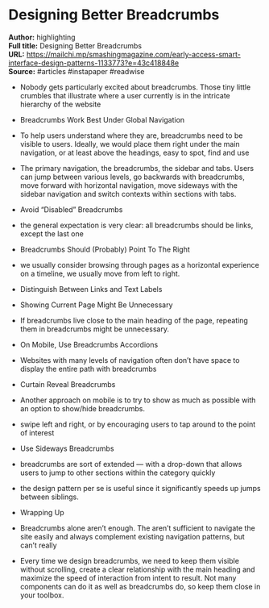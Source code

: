 # Designing Better Breadcrumbs

**Author:** highlighting  
**Full title:** Designing Better Breadcrumbs  
**URL:** https://mailchi.mp/smashingmagazine.com/early-access-smart-interface-design-patterns-1133773?e=43c418848e  
**Source:** #articles #instapaper #readwise

- Nobody gets particularly excited about breadcrumbs. Those tiny little crumbles that illustrate where a user currently is in the intricate hierarchy of the website 
   
- Breadcrumbs Work Best Under Global Navigation 
   
- To help users understand where they are, breadcrumbs need to be visible to users. Ideally, we would place them right under the main navigation, or at least above the headings, easy to spot, find and use 
   
- The primary navigation, the breadcrumbs, the sidebar and tabs. Users can jump between various levels, go backwards with breadcrumbs, move forward with horizontal navigation, move sideways with the sidebar navigation and switch contexts within sections with tabs. 
   
- Avoid “Disabled” Breadcrumbs 
   
- the general expectation is very clear: all breadcrumbs should be links, except the last one 
   
- Breadcrumbs Should (Probably) Point To The Right 
   
- we usually consider browsing through pages as a horizontal experience on a timeline, we usually move from left to right. 
   
- Distinguish Between Links and Text Labels 
   
- Showing Current Page Might Be Unnecessary 
   
- If breadcrumbs live close to the main heading of the page, repeating them in breadcrumbs might be unnecessary. 
   
- On Mobile, Use Breadcrumbs Accordions 
   
- Websites with many levels of navigation often don’t have space to display the entire path with breadcrumbs 
   
- Curtain Reveal Breadcrumbs 
   
- Another approach on mobile is to try to show as much as possible with an option to show/hide breadcrumbs. 
   
- swipe left and right, or by encouraging users to tap around to the point of interest 
   
- Use Sideways Breadcrumbs 
   
- breadcrumbs are sort of extended — with a drop-down that allows users to jump to other sections within the category quickly 
   
- the design pattern per se is useful since it significantly speeds up jumps between siblings. 
   
- Wrapping Up 
   
- Breadcrumbs alone aren’t enough. The aren’t sufficient to navigate the site easily and always complement existing navigation patterns, but can’t really 
   
- Every time we design breadcrumbs, we need to keep them visible without scrolling, create a clear relationship with the main heading and maximize the speed of interaction from intent to result. Not many components can do it as well as breadcrumbs do, so keep them close in your toolbox. 
   
